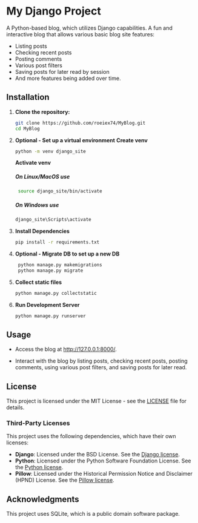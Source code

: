 # My Django Project

A Python-based blog, which utilizes Django capabilities. A fun and interactive blog that allows various basic blog site features:

- Listing posts
- Checking recent posts
- Posting comments
- Various post filters
- Saving posts for later read by session
- And more features being added over time.

## Installation

1. **Clone the repository:**
   ```bash
   git clone https://github.com/roeiex74/MyBlog.git
   cd MyBlog
   ```
2. **Optional - Set up a virtual environment**
   **Create venv**

   ```bash
   python -m venv django_site
   ```

   **Activate venv**

   ##### On Linux/MacOS use

   ```bash
    source django_site/bin/activate
   ```

   ##### On Windows use

   ```cmd
   django_site\Scripts\activate
   ```

3. **Install Dependencies**

   ```bash
   pip install -r requirements.txt
   ```

4. **Optional - Migrate DB to set up a new DB**

   ```bash
    python manage.py makemigrations
    python manage.py migrate
   ```

5. **Collect static files**
   ```bash
   python manage.py collectstatic
   ```
6. **Run Development Server**
   ```bash
   python manage.py runserver
   ```

## Usage

- Access the blog at http://127.0.0.1:8000/.

- Interact with the blog by listing posts, checking recent posts, posting comments, using various post filters, and saving posts for later read.

## License

This project is licensed under the MIT License - see the [LICENSE](LICENSE) file for details.

### Third-Party Licenses

This project uses the following dependencies, which have their own licenses:

- **Django**: Licensed under the BSD License. See the [Django license](https://docs.djangoproject.com/en/stable/misc/design-philosophies/#license).
- **Python**: Licensed under the Python Software Foundation License. See the [Python license](https://docs.python.org/3/license.html).
- **Pillow**: Licensed under the Historical Permission Notice and Disclaimer (HPND) License. See the [Pillow license](https://pillow.readthedocs.io/en/stable/about.html#license).

## Acknowledgments

This project uses SQLite, which is a public domain software package.
